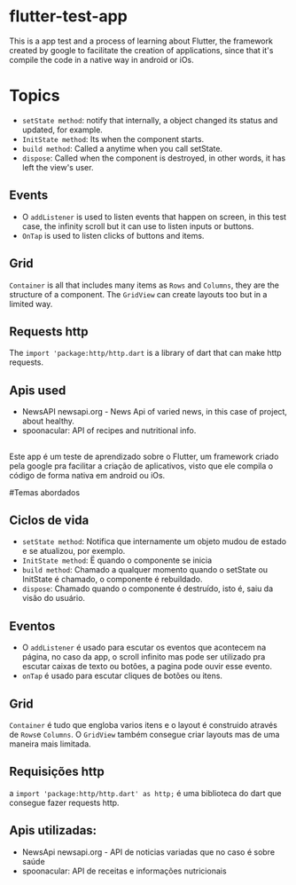 # flutter-test-app

This is a app test and a process of learning about Flutter, the framework created by google to facilitate the creation of applications, since that it's compile the code in a native way in android or iOs.



# Topics

- `setState method`: notify that internally, a object changed its status and updated, for example.
- `InitState method`: Its when the component starts.
- `build method`: Called a anytime when you call setState.
- `dispose`: Called when the component is destroyed, in other words, it has left the view's user.

## Events
- O `addListener` is used to listen events that happen on screen, in this test case, the infinity scroll but it can use to listen inputs or buttons.
- `OnTap` is used to listen clicks of buttons and items.

## Grid
`Container` is all that includes many items as `Rows` and `Columns`, they are the structure of a component. 
The `GridView` can create layouts too but in a limited way.


## Requests http
The `import 'package:http/http.dart` is a library of dart that can make http requests.


## Apis used
- NewsAPI newsapi.org - News Api of varied news, in this case of project, about healthy.
- spoonacular: API of recipes and nutritional info.


## 


Este app é um teste de aprendizado sobre o Flutter, um framework criado pela google pra facilitar a criação de aplicativos, visto que ele compila o código de forma nativa em android ou iOs.

#Temas abordados


## Ciclos de vida
- `setState method`: Notifica que internamente um objeto mudou de estado e se atualizou, por exemplo.
- `InitState method`: Ë quando o componente se inicia
- `build method`: Chamado a qualquer momento quando o setState ou InitState é chamado, o componente é rebuildado.
- `dispose`: Chamado quando o componente é destruído, isto é, saiu da visão do usuário.

## Eventos
- O `addListener` é usado para escutar os eventos que acontecem na página, no caso da app, o scroll infinito mas pode ser utilizado pra escutar caixas de texto ou botôes, a pagina pode ouvir esse evento.
- `onTap` é usado para escutar cliques de botões ou itens.

## Grid
`Container` é tudo que engloba varios itens e o layout é construido através de `Rows`e `Columns`.
O `GridView` também consegue criar layouts mas de uma maneira mais limitada.

## Requisições http
a `import 'package:http/http.dart' as http;` é uma biblioteca do dart que consegue fazer requests http.

## Apis utilizadas:
- NewsApi newsapi.org - API de noticias variadas que no caso é sobre saúde
- spoonacular: API de receitas e informações nutricionais 

